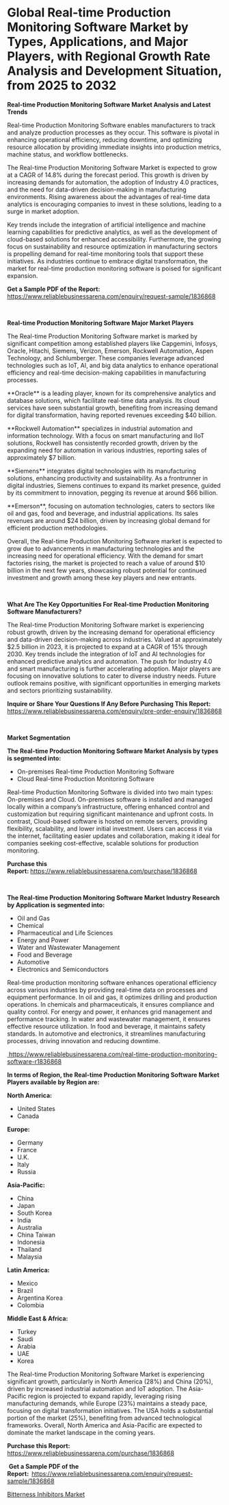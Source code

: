 <p><h1>Global Real-time Production Monitoring Software Market by Types, Applications, and Major Players, with Regional Growth Rate Analysis and Development Situation, from 2025 to 2032</h1></p><p><strong>Real-time Production Monitoring Software Market Analysis and Latest Trends</strong></p>
<p><p>Real-time Production Monitoring Software enables manufacturers to track and analyze production processes as they occur. This software is pivotal in enhancing operational efficiency, reducing downtime, and optimizing resource allocation by providing immediate insights into production metrics, machine status, and workflow bottlenecks. </p><p>The Real-time Production Monitoring Software Market is expected to grow at a CAGR of 14.8% during the forecast period. This growth is driven by increasing demands for automation, the adoption of Industry 4.0 practices, and the need for data-driven decision-making in manufacturing environments. Rising awareness about the advantages of real-time data analytics is encouraging companies to invest in these solutions, leading to a surge in market adoption.</p><p>Key trends include the integration of artificial intelligence and machine learning capabilities for predictive analytics, as well as the development of cloud-based solutions for enhanced accessibility. Furthermore, the growing focus on sustainability and resource optimization in manufacturing sectors is propelling demand for real-time monitoring tools that support these initiatives. As industries continue to embrace digital transformation, the market for real-time production monitoring software is poised for significant expansion.</p></p>
<p><strong>Get a Sample PDF of the Report:&nbsp;</strong> <a href="https://www.reliablebusinessarena.com/enquiry/request-sample/1836868?utm_campaign=3211&utm_medium=2&utm_source=Github&utm_content=ia&utm_term=26032025&utm_id=real-time-production-monitoring-software">https://www.reliablebusinessarena.com/enquiry/request-sample/1836868</a></p>
<p>&nbsp;</p>
<p><strong>Real-time Production Monitoring Software Major Market Players</strong></p>
<p><p>The Real-time Production Monitoring Software market is marked by significant competition among established players like Capgemini, Infosys, Oracle, Hitachi, Siemens, Verizon, Emerson, Rockwell Automation, Aspen Technology, and Schlumberger. These companies leverage advanced technologies such as IoT, AI, and big data analytics to enhance operational efficiency and real-time decision-making capabilities in manufacturing processes.</p><p>**Oracle** is a leading player, known for its comprehensive analytics and database solutions, which facilitate real-time data analysis. Its cloud services have seen substantial growth, benefiting from increasing demand for digital transformation, having reported revenues exceeding $40 billion.</p><p>**Rockwell Automation** specializes in industrial automation and information technology. With a focus on smart manufacturing and IIoT solutions, Rockwell has consistently recorded growth, driven by the expanding need for automation in various industries, reporting sales of approximately $7 billion.</p><p>**Siemens** integrates digital technologies with its manufacturing solutions, enhancing productivity and sustainability. As a frontrunner in digital industries, Siemens continues to expand its market presence, guided by its commitment to innovation, pegging its revenue at around $66 billion.</p><p>**Emerson**, focusing on automation technologies, caters to sectors like oil and gas, food and beverage, and industrial applications. Its sales revenues are around $24 billion, driven by increasing global demand for efficient production methodologies.</p><p>Overall, the Real-time Production Monitoring Software market is expected to grow due to advancements in manufacturing technologies and the increasing need for operational efficiency. With the demand for smart factories rising, the market is projected to reach a value of around $10 billion in the next few years, showcasing robust potential for continued investment and growth among these key players and new entrants.</p></p>
<p>&nbsp;</p>
<p><strong>What Are The Key Opportunities For Real-time Production Monitoring Software Manufacturers?</strong></p>
<p><p>The Real-time Production Monitoring Software market is experiencing robust growth, driven by the increasing demand for operational efficiency and data-driven decision-making across industries. Valued at approximately $2.5 billion in 2023, it is projected to expand at a CAGR of 15% through 2030. Key trends include the integration of IoT and AI technologies for enhanced predictive analytics and automation. The push for Industry 4.0 and smart manufacturing is further accelerating adoption. Major players are focusing on innovative solutions to cater to diverse industry needs. Future outlook remains positive, with significant opportunities in emerging markets and sectors prioritizing sustainability.</p></p>
<p><strong>Inquire or Share Your Questions If Any Before Purchasing This Report:</strong> <a href="https://www.reliablebusinessarena.com/enquiry/pre-order-enquiry/1836868?utm_campaign=3211&utm_medium=2&utm_source=Github&utm_content=ia&utm_term=26032025&utm_id=real-time-production-monitoring-software">https://www.reliablebusinessarena.com/enquiry/pre-order-enquiry/1836868</a></p>
<p>&nbsp;</p>
<p><strong>Market Segmentation</strong></p>
<p><strong>The Real-time Production Monitoring Software Market Analysis by types is segmented into:</strong></p>
<p><ul><li>On-premises Real-time Production Monitoring Software</li><li>Cloud Real-time Production Monitoring Software</li></ul></p>
<p><p>Real-time Production Monitoring Software is divided into two main types: On-premises and Cloud. On-premises software is installed and managed locally within a company’s infrastructure, offering enhanced control and customization but requiring significant maintenance and upfront costs. In contrast, Cloud-based software is hosted on remote servers, providing flexibility, scalability, and lower initial investment. Users can access it via the internet, facilitating easier updates and collaboration, making it ideal for companies seeking cost-effective, scalable solutions for production monitoring.</p></p>
<p><strong>Purchase this Report:&nbsp;</strong><a href="https://www.reliablebusinessarena.com/purchase/1836868?utm_campaign=3211&utm_medium=2&utm_source=Github&utm_content=ia&utm_term=26032025&utm_id=real-time-production-monitoring-software">https://www.reliablebusinessarena.com/purchase/1836868</a></p>
<p>&nbsp;</p>
<p><strong>The Real-time Production Monitoring Software Market Industry Research by Application is segmented into:</strong></p>
<p><ul><li>Oil and Gas</li><li>Chemical</li><li>Pharmaceutical and Life Sciences</li><li>Energy and Power</li><li>Water and Wastewater Management</li><li>Food and Beverage</li><li>Automotive</li><li>Electronics and Semiconductors</li></ul></p>
<p><p>Real-time production monitoring software enhances operational efficiency across various industries by providing real-time data on processes and equipment performance. In oil and gas, it optimizes drilling and production operations. In chemicals and pharmaceuticals, it ensures compliance and quality control. For energy and power, it enhances grid management and performance tracking. In water and wastewater management, it ensures effective resource utilization. In food and beverage, it maintains safety standards. In automotive and electronics, it streamlines manufacturing processes, driving innovation and reducing downtime.</p></p>
<p><a href="https://www.reliablebusinessarena.com/real-time-production-monitoring-software-r1836868?utm_campaign=3211&utm_medium=2&utm_source=Github&utm_content=ia&utm_term=26032025&utm_id=real-time-production-monitoring-software">&nbsp;https://www.reliablebusinessarena.com/real-time-production-monitoring-software-r1836868</a></p>
<p><strong>In terms of Region, the Real-time Production Monitoring Software Market Players available by Region are:</strong></p>
<p>
    <p> <strong> North America: </strong>
        <ul>
            <li>United States</li>
            <li>Canada</li>
        </ul>
        </p> 
    <p> <strong> Europe: </strong>
        <ul>
            <li>Germany</li>
            <li>France</li>
            <li>U.K.</li>
            <li>Italy</li>
            <li>Russia</li>
        </ul>
        </p> 
    <p> <strong> Asia-Pacific: </strong>
        <ul>
            <li>China</li>
            <li>Japan</li>
            <li>South Korea</li>
            <li>India</li>
            <li>Australia</li>
            <li>China Taiwan</li>
            <li>Indonesia</li>
            <li>Thailand</li>
            <li>Malaysia</li>
        </ul>
        </p> 
    <p> <strong> Latin America: </strong>
        <ul>
            <li>Mexico</li>
            <li>Brazil</li>
            <li>Argentina Korea</li>
            <li>Colombia</li>
        </ul>
        </p> 
    <p> <strong> Middle East & Africa: </strong>
        <ul>
            <li>Turkey</li>
            <li>Saudi</li>
            <li>Arabia</li>
            <li>UAE</li>
            <li>Korea</li>
        </ul>
    </p>
    </p>
<p><p>The Real-time Production Monitoring Software Market is experiencing significant growth, particularly in North America (28%) and China (20%), driven by increased industrial automation and IoT adoption. The Asia-Pacific region is projected to expand rapidly, leveraging rising manufacturing demands, while Europe (23%) maintains a steady pace, focusing on digital transformation initiatives. The USA holds a substantial portion of the market (25%), benefiting from advanced technological frameworks. Overall, North America and Asia-Pacific are expected to dominate the market landscape in the coming years.</p></p>
<p><strong>Purchase this Report: </strong><a href="https://www.reliablebusinessarena.com/purchase/1836868?utm_campaign=3211&utm_medium=2&utm_source=Github&utm_content=ia&utm_term=26032025&utm_id=real-time-production-monitoring-software">https://www.reliablebusinessarena.com/purchase/1836868</a></p>
<p>&nbsp;<strong>Get a Sample PDF of the Report:&nbsp;&nbsp;</strong><a href="https://www.reliablebusinessarena.com/enquiry/request-sample/1836868?utm_campaign=3211&utm_medium=2&utm_source=Github&utm_content=ia&utm_term=26032025&utm_id=real-time-production-monitoring-software">https://www.reliablebusinessarena.com/enquiry/request-sample/1836868</a></p>
<p><strong></strong></p>
<p><p><a href="https://github.com/paulierasho/Market-Research-Report-List-1/blob/main/bitterness-inhibitors-market.md?utm_campaign=3211&utm_medium=2&utm_source=Github&utm_content=ia&utm_term=26032025&utm_id=real-time-production-monitoring-software">Bitterness Inhibitors Market</a></p></p>